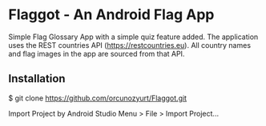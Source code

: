 # Flaggot - An Android Flag App
Simple Flag Glossary App with a simple quiz feature added.
The application uses the REST countries API (https://restcountries.eu).
All country names and flag images in the app are sourced from that API.

## Installation
  $ git clone https://github.com/orcunozyurt/Flaggot.git
  
  Import Project by Android Studio Menu > File > Import Project...

